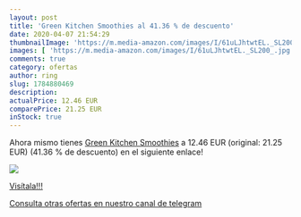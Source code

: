 ```yaml
---
layout: post
title: 'Green Kitchen Smoothies al 41.36 % de descuento'
date: 2020-04-07 21:54:29
thumbnailImage: 'https://m.media-amazon.com/images/I/61uLJhtwtEL._SL200_.jpg'
images: [ 'https://m.media-amazon.com/images/I/61uLJhtwtEL._SL200_.jpg' ]
comments: true
category: ofertas
author: ring
slug: 1784880469
description:
actualPrice: 12.46 EUR
comparePrice: 21.25 EUR
inStock: true
---
```


Ahora mismo tienes [Green Kitchen Smoothies](https://www.amazon.com/dp/1784880469/?tag=redken08-20) a 12.46 EUR (original: 21.25 EUR) (41.36 %  de descuento) en el siguiente enlace!

[![](https://m.media-amazon.com/images/I/61uLJhtwtEL._SL200_.jpg)](https://www.amazon.com/dp/1784880469/?tag=redken08-20)

[Visítala!!!](https://www.amazon.com/dp/1784880469/?tag=redken08-20)

[Consulta otras ofertas en nuestro canal de telegram](https://t.me/s/ofertas25)
